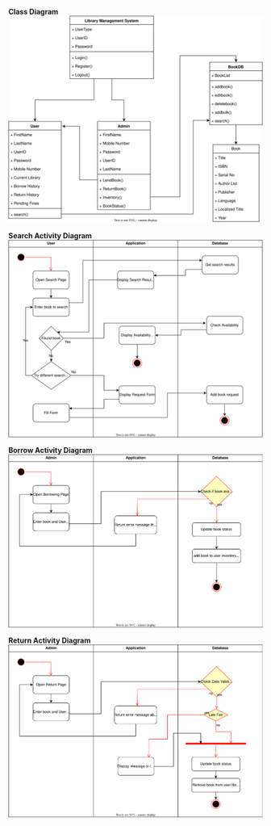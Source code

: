 **Class Diagram**
![Class Diagram](assets/output/class_diagram.svg) 

**Search Activity Diagram**
![Class Diagram](assets/output/activity_search.svg) 

**Borrow Activity Diagram**
![Class Diagram](assets/output/activity_borrow.svg) 

**Return Activity Diagram**
![Class Diagram](assets/output/activity_return.svg) 

